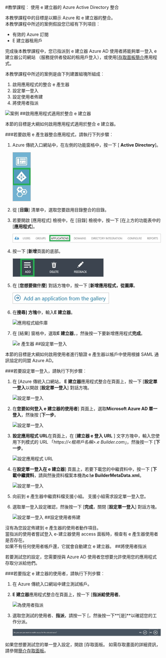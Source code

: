 <properties 
    pageTitle="教學課程︰ 使用 e-建立器的 Azure Active Directory 整合 |Microsoft Azure" 
    description="瞭解如何使用 e 產生器與 Azure Active Directory 啟用單一登入、 自動化佈建和更多 ！" 
    services="active-directory" 
    authors="jeevansd"  
    documentationCenter="na" 
    manager="femila"/>
<tags 
    ms.service="active-directory" 
    ms.devlang="na" 
    ms.topic="article" 
    ms.tgt_pltfrm="na" 
    ms.workload="identity" 
    ms.date="09/29/2016" 
    ms.author="jeedes" />

#<a name="tutorial-azure-active-directory-integration-with-e-builder"></a>教學課程︰ 使用 e 建立器的 Azure Active Directory 整合
  
本教學課程中的目標是以顯示 Azure 和 e 建立器的整合。  
本教學課程中所述的案例假設您已經有下列項目︰

-   有效的 Azure 訂閱
-   E 建立器租用戶
  
完成後本教學課程中，您已指派到 e 建立器 Azure AD 使用者將能夠單一登入 e 建立器公司網站 （服務提供者發起的租用戶登入），或使用[[存取面板簡介](active-directory-saas-access-panel-introduction.md)應用程式。
  
本教學課程中所述的案例是由下列建置組塊所組成︰

1.  啟用應用程式的整合 e 產生器
2.  設定單一登入
3.  設定使用者佈建
4.  將使用者指派

![案例](./media/active-directory-saas-e-builder-tutorial/IC777378.png "案例")
##<a name="enabling-the-application-integration-for-e-builder"></a>啟用應用程式適用於整合 e 建立器
  
本節的目標是大綱如何啟用應用程式適用於整合 e 建立器。

###<a name="to-enable-the-application-integration-for-e-builder-perform-the-following-steps"></a>若要啟用 e 產生器整合應用程式，請執行下列步驟︰

1.  Azure 傳統入口網站中，在左側的功能窗格中，按一下 [ **Active Directory**]。

    ![Active Directory](./media/active-directory-saas-e-builder-tutorial/IC700993.png "Active Directory")

2.  從 [**目錄**] 清單中，選取您要啟用目錄整合的目錄。

3.  若要開啟 [應用程式] 檢視中，在 [目錄] 檢視中，按一下 [在上方的功能表中的 [**應用程式**]。

    ![應用程式](./media/active-directory-saas-e-builder-tutorial/IC700994.png "應用程式")

4.  按一下 [**新增**頁面的底部。

    ![新增應用程式](./media/active-directory-saas-e-builder-tutorial/IC749321.png "新增應用程式")

5.  在 [**您想要做什麼**] 對話方塊中，按一下 [**新增應用程式，從圖庫**。

    ![新增 gallerry 應用程式](./media/active-directory-saas-e-builder-tutorial/IC749322.png "新增 gallerry 應用程式")

6.  在**搜尋] 方塊**中，輸入**E 建立器**。

    ![應用程式組件庫](./media/active-directory-saas-e-builder-tutorial/IC777379.png "應用程式組件庫")

7.  在 [結果] 窗格中，選取**E 建立器**，，然後按一下要新增應用程式**完成**。

    ![e 產生器](./media/active-directory-saas-e-builder-tutorial/IC777380.png "e 建立器")
##<a name="configuring-single-sign-on"></a>設定單一登入
  
本節的目標是大綱如何啟用使用者進行驗證 e 產生器以帳戶中使用根據 SAML 通訊協定的同盟 Azure AD。

###<a name="to-configure-single-sign-on-perform-the-following-steps"></a>若要設定單一登入，請執行下列步驟︰

1.  在 [Azure 傳統入口網站， **E 建立器**應用程式整合在頁面上，按一下 [**設定單一登入**以開啟 [**設定單一登入**] 對話方塊。

    ![設定單一登入](./media/active-directory-saas-e-builder-tutorial/IC777381.png "設定單一登入")

2.  在**您要如何登入 e 建立器的使用者**] 頁面上，選取**Microsoft Azure AD 單一登入**，然後按 [**下一步**。

    ![設定單一登入](./media/active-directory-saas-e-builder-tutorial/IC777382.png "設定單一登入")

3.  **設定應用程式 URL**在頁面上，在 [**建立器 e 登入 URL** ] 文字方塊中，輸入您使用下列模式的 URL 「*https://\<租用戶名稱\>.e Builder.com*」，然後按一下 [**下一步**。

    ![設定應用程式 URL](./media/active-directory-saas-e-builder-tutorial/IC777383.png "設定應用程式 URL")

4.  在**設定單一登入在 e 建立器**] 頁面上，若要下載您的中繼資料中，按一下 [**下載中繼資料**，請與然後資料檔案本機為**c:\\e BuilderMetaData.xml**。

    ![設定單一登入](./media/active-directory-saas-e-builder-tutorial/IC777384.png "設定單一登入")

5.  向前到 e 產生器中繼資料檔支援小組。 支援小組需求設定單一登入您。

6.  選取單一登入設定確認，然後按一下 [**完成**，關閉 [**設定單一登入**] 對話方塊。

    ![設定單一登入](./media/active-directory-saas-e-builder-tutorial/IC777385.png "設定單一登入")
##<a name="configuring-user-provisioning"></a>設定使用者佈建
  
沒有為您設定佈建到 e 產生器的使用者動作項目。  
當指派的使用者嘗試登入 e-建立器使用 access 面板時，檢查有 e 產生器使用者是否存在。  
如果不有任何使用者帳戶還，它就會自動建立 e 建立器。
##<a name="assigning-users"></a>將使用者指派
  
若要測試您的設定，您需要授與 Azure AD 使用者您想要允許使用您的應用程式存取分派給他們。

###<a name="to-assign-users-to-e-builder-perform-the-following-steps"></a>若要指定 e 建立器的使用者，請執行下列步驟︰

1.  在 Azure 傳統入口網站中建立測試帳戶。

2.  **E 建立器**應用程式整合在頁面上，按一下 [**指派給使用者**。

    ![為使用者指派](./media/active-directory-saas-e-builder-tutorial/IC777386.png "為使用者指派")

3.  選取您測試的使用者、**指派**，請按一下 [，然後按一下**[是]**以確認您的工作分派。

    ![[是]](./media/active-directory-saas-e-builder-tutorial/IC767830.png "[是]")
  
如果您想要測試您的單一登入設定，開啟 [存取面板。 如需存取畫面的詳細資訊，請參閱[簡介存取面板](active-directory-saas-access-panel-introduction.md)。
